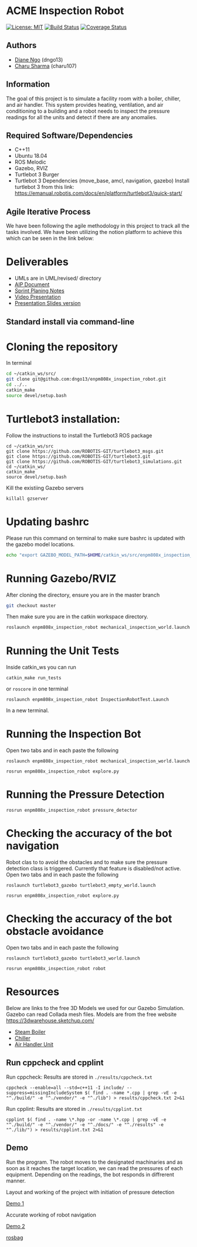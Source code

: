 # ACME Inspection Robot
[![License: MIT](https://img.shields.io/badge/License-MIT-blue.svg)](https://opensource.org/licenses/MIT)
[![Build Status](https://app.travis-ci.com/dngo13/enpm808x_inspection_robot.svg?branch=Phase1_Setup)](https://app.travis-ci.com/dngo13/enpm808x_inspection_robot)
[![Coverage Status](https://coveralls.io/repos/github/dngo13/enpm808x_inspection_robot/badge.svg?branch=master)](https://coveralls.io/github/dngo13/enpm808x_inspection_robot?branch=master)
## Authors
- [Diane Ngo](<https://github.com/dngo13>) (dngo13)
- [Charu Sharma](<https://github.com/Sharma117555448>) (charu107)

## Information
The goal of this project is to simulate a facility room with a boiler, chiller, and air handler. This system provides heating, ventilation, and air conditioning to a building and a robot needs to inspect the pressure readings for all the units and detect if there are any anomalies.

## Required Software/Dependencies
- C++11
- Ubuntu 18.04
- ROS Melodic
- Gazebo, RVIZ
- Turtlebot 3 Burger
- Turtlebot 3 Dependencies (move_base, amcl, navigation, gazebo)
Install turtlebot 3 from this link: https://emanual.robotis.com/docs/en/platform/turtlebot3/quick-start/

## Agile Iterative Process
We have been following the agile methodology in this project to track all the tasks involved. We have been utilizing the notion platform to achieve this which can be seen in the link below:

# Deliverables
- UMLs are in UML/revised/ directory
- [AIP Document](https://docs.google.com/spreadsheets/d/1DOCv0d4YN2u2S71dpkWC5jOVsrEH4w9d/edit?usp=sharing&ouid=113553065067285094891&rtpof=true&sd=true)
- [Sprint Planing Notes](https://docs.google.com/document/d/1maDs29Tq0LcT0_IH3nwbV9nM2bu69N_wtKcM96Btzhw/edit?usp=sharing)
- [Video Presentation](https://drive.google.com/file/d/1GjrxeQDlWDVaCegv0pGn1_PuIU4vnw1r/view?usp=sharing)
- [Presentation Slides version](https://docs.google.com/presentation/d/1gdA-Wg3iN3sOJKsh5t0hrpo7kxvjluG39DgWep8n9k8/edit?usp=sharing)

## Standard install via command-line
# Cloning the repository
In terminal 
```bash
cd ~/catkin_ws/src/
git clone git@github.com:dngo13/enpm808x_inspection_robot.git
cd ../..
catkin_make
source devel/setup.bash
```
# Turtlebot3 installation:
Follow the instructions to install the Turtlebot3 ROS package 
```
cd ~/catkin_ws/src
git clone https://github.com/ROBOTIS-GIT/turtlebot3_msgs.git
git clone https://github.com/ROBOTIS-GIT/turtlebot3.git
git clone https://github.com/ROBOTIS-GIT/turtlebot3_simulations.git
cd ~/catkin_ws/
catkin_make
source devel/setup.bash
```
Kill the existiing Gazebo servers
```
killall gzserver
```

# Updating bashrc 
Please run this command on terminal to make sure bashrc is updated with the gazebo model locations.
```bash
echo "export GAZEBO_MODEL_PATH=$HOME/catkin_ws/src/enpm808x_inspection_robot/worlds" >> ~/.bashrc
```

# Running Gazebo/RVIZ
After cloning the directory, ensure you are in the master branch
```bash
git checkout master
```
Then make sure you are in the catkin workspace directory.
```bash
roslaunch enpm808x_inspection_robot mechanical_inspection_world.launch
```

# Running the Unit Tests
Inside catkin_ws you can run
```
catkin_make run_tests
```
or
```roscore``` in one terminal
```
roslaunch enpm808x_inspection_robot InspectionRobotTest.Launch
```
In a new terminal. 

# Running the Inspection Bot
Open two tabs and in each paste the following
```
roslaunch enpm808x_inspection_robot mechanical_inspection_world.launch
```
```
rosrun enpm808x_inspection_robot explore.py
```
# Running the Pressure Detection 
```
rosrun enpm808x_inspection_robot pressure_detector
```
# Checking the accuracy of the bot navigation
Robot clas to to avoid the obstacles and to make sure the pressure detection class is triggered. Currently that feature is disabled/not active. 
Open two tabs and in each paste the following
```
roslaunch turtlebot3_gazebo turtlebot3_empty_world.launch 
```
```
rosrun enpm808x_inspection_robot explore.py
```
# Checking the accuracy of the bot obstacle avoidance
Open two tabs and in each paste the following
```
roslaunch turtlebot3_gazebo turtlebot3_world.launch 
```
```
rosrun enpm808x_inspection_robot robot
```
# Resources
Below are links to the free 3D Models we used for our Gazebo Simulation. Gazebo can read Collada mesh files.
Models are from the free website https://3dwarehouse.sketchup.com/ 
- [Steam Boiler](https://3dwarehouse.sketchup.com/model/3dd98b18-6e63-46db-b74f-18b04cf2b7b9/STEAM-BOILER)
- [Chiller](https://3dwarehouse.sketchup.com/model/e43f320c5caa18b8cb2bf6e8b9d93fb0/CHILLER)
- [Air Handler Unit](https://3dwarehouse.sketchup.com/model/4bcb7bc201809bb610d42f17c59729bc/Air-Handler-with-Hot-Water-Coil)

## Run cppcheck and cpplint
Run cppcheck: Results are stored in `./results/cppcheck.txt` 
```
cppcheck --enable=all --std=c++11 -I include/ --suppress=missingIncludeSystem $( find . -name *.cpp | grep -vE -e "^./build/" -e "^./vendor/" -e "^./lib") > results/cppcheck.txt 2>&1
```

Run cpplint: Results are stored in `./results/cpplint.txt`
```
cpplint $( find . -name \*.hpp -or -name \*.cpp | grep -vE -e "^./build/" -e "^./vendor/" -e "^./docs/" -e "^./results" -e "^./lib/") > results/cpplint.txt 2>&1
```

## Demo
Run the program. The robot moves to the designated machinaries and as soon as it reaches the target location, we can read the pressures of each equipment. Depending on the readings, the bot responds in diffrerent manner.

Layout and working of the project with initiation of pressure detection

[Demo 1](<https://drive.google.com/drive/folders/1cZ3f1o89RABsgHytveCopZlESMJnTYB6>)

Accurate working of robot navigation

[Demo 2](<https://drive.google.com/drive/folders/1cZ3f1o89RABsgHytveCopZlESMJnTYB6>)

[rosbag](<https://drive.google.com/drive/folders/1jnf_5Vh-tvnunakBYFZ0HpKHfAhdmpgN>)
